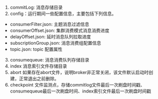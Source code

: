 1. commitLog: 消息存储目录
2. config：运行期间一些配置信息，主要包括下列信息。
 - consumerFilter.json: 主题消息过滤信息
 - consumerOffset.json: 集群消费模式消息消费进度
 - delayOffset.json: 延时消息队列拉取进度
 - subscriptionGroup.json: 消息消费组配置信息
 - topic.json: topic 配置属性
3. consumequeue: 消息消费队列存储目录
4. index 消息索引文件存储目录
5. abort 如果存在abort文件，说明broker非正常关闭，该文件默认启动时创建，正常退出之前删除。
6. checkpoint 文件监测点，存储commitlog文件最后一次刷盘时间戳、consumequeue最后一次刷盘时间、index索引文件最后一次刷盘时间戳